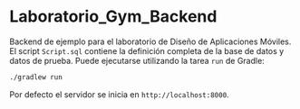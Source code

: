 # Laboratorio_Gym_Backend

Backend de ejemplo para el laboratorio de Diseño de Aplicaciones Móviles. El
script `Script.sql` contiene la definición completa de la base de datos y datos
de prueba.  Puede ejecutarse utilizando la tarea `run` de Gradle:

```bash
./gradlew run
```

Por defecto el servidor se inicia en `http://localhost:8000`.
